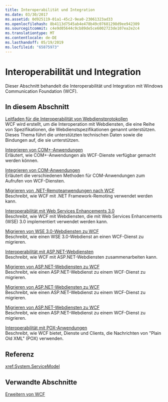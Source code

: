 ```yaml
---
title: Interoperabilität und Integration
ms.date: 03/30/2017
ms.assetid: 0d925119-01a1-45c2-9ea0-23061323ad33
ms.openlocfilehash: 8b4113d7545ab4e478b49c07681298d9ee942309
ms.sourcegitcommit: c4e9d05644c9cb89de5ce6002723de107ea2e2c4
ms.translationtype: MT
ms.contentlocale: de-DE
ms.lasthandoff: 05/19/2019
ms.locfileid: "65875973"
---
```

# <a name="interoperability-and-integration"></a>Interoperabilität und Integration
Dieser Abschnitt behandelt die Interoperabilität und Integration mit Windows Communication Foundation (WCF).  
  
## <a name="in-this-section"></a>In diesem Abschnitt  
 [Leitfaden für die Interoperabilität von Webdienstprotokollen](../../../../docs/framework/wcf/feature-details/web-services-protocols-interoperability-guide.md)  
 WCF wird erstellt, um die Interoperation mit Webdiensten, die eine Reihe von Spezifikationen, die Webdienstspezifikationen genannt unterstützen. Dieses Thema führt die unterstützten technischen Daten sowie die Bindungen auf, die sie unterstützen.  
  
 [Integrieren von COM+-Anwendungen](../../../../docs/framework/wcf/feature-details/integrating-with-com-plus-applications.md)  
 Erläutert, wie COM+-Anwendungen als WCF-Dienste verfügbar gemacht werden können.  
  
 [Integrieren von COM-Anwendungen](../../../../docs/framework/wcf/feature-details/integrating-with-com-applications.md)  
 Erläutert die verschiedenen Methoden für COM-Anwendungen zum Aufrufen von WCF-Diensten.  
  
 [Migrieren von .NET-Remoteanwendungen nach WCF](../../../../docs/framework/wcf/feature-details/migrating-net-remoting-applications-to-wcf.md)  
 Beschreibt, wie WCF mit .NET Framework-Remoting verwendet werden kann.  
  
 [Interoperabilität mit Web Services Enhancements 3.0](../../../../docs/framework/wcf/feature-details/interoperability-with-web-services-enhancements-3-0.md)  
 Beschreibt, wie WCF mit Webdiensten, die mit Web Services Enhancements (WSE) 3.0 implementiert verwendet werden kann.  
  
 [Migrieren von WSE 3.0-Webdiensten zu WCF](../../../../docs/framework/wcf/feature-details/migrating-wse-3-0-web-services-to-wcf.md)  
 Beschreibt, wie einen WSE 3.0-Webdienst an einen WCF-Dienst zu migrieren.  
  
 [Interoperabilität mit ASP.NET-Webdiensten](../../../../docs/framework/wcf/feature-details/interop-with-aspnet-web-services.md)  
 Beschreibt, wie WCF mit ASP.NET-Webdiensten zusammenarbeiten kann.  
  
 [Migrieren von ASP.NET-Webdiensten zu WCF](../../../../docs/framework/wcf/feature-details/migrating-aspnet-web-services-to-wcf.md)  
 Beschreibt, wie einen ASP.NET-Webdienst zu einem WCF-Dienst zu migrieren.  
  
 [Migrieren von ASP.NET-Webdiensten zu WCF](../../../../docs/framework/wcf/feature-details/migrating-aspnet-web-services-to-wcf.md)  
 Beschreibt, wie einen ASP.NET-Webdienst zu einem WCF-Dienst zu migrieren.  
  
 [Migrieren von ASP.NET-Webdiensten zu WCF](../../../../docs/framework/wcf/feature-details/migrating-aspnet-web-services-to-wcf.md)  
 Beschreibt, wie einen ASP.NET-Webdienst zu einem WCF-Dienst zu migrieren.  
  
 [Interoperabilität mit POX-Anwendungen](../../../../docs/framework/wcf/feature-details/interoperability-with-pox-applications.md)  
 Beschreibt, wie WCF bietet, Dienste und Clients, die Nachrichten von "Plain Old XML" (POX) verwenden.  
  
## <a name="reference"></a>Referenz  
 <xref:System.ServiceModel>  
  
## <a name="related-sections"></a>Verwandte Abschnitte  
 [Erweitern von WCF](../../../../docs/framework/wcf/extending/index.md)
